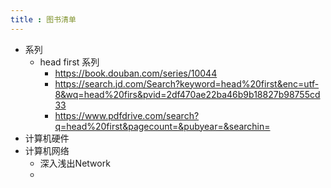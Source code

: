 ```yaml
---
title : 图书清单
---
```

- 系列
    - head first 系列
        - https://book.douban.com/series/10044
        - https://search.jd.com/Search?keyword=head%20first&enc=utf-8&wq=head%20firs&pvid=2df470ae22ba46b9b18827b98755cd33
        - https://www.pdfdrive.com/search?q=head%20first&pagecount=&pubyear=&searchin=
- 计算机硬件
- 计算机网络
    - 深入浅出Network 
    - 